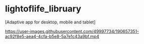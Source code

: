 # lightoflife_libruary
[Adaptive app for desktop, mobile and tablet]

https://user-images.githubusercontent.com/49997734/190657351-ac92f8e5-aea4-4cfa-b5e8-5a7e1c43a9bf.mp4


